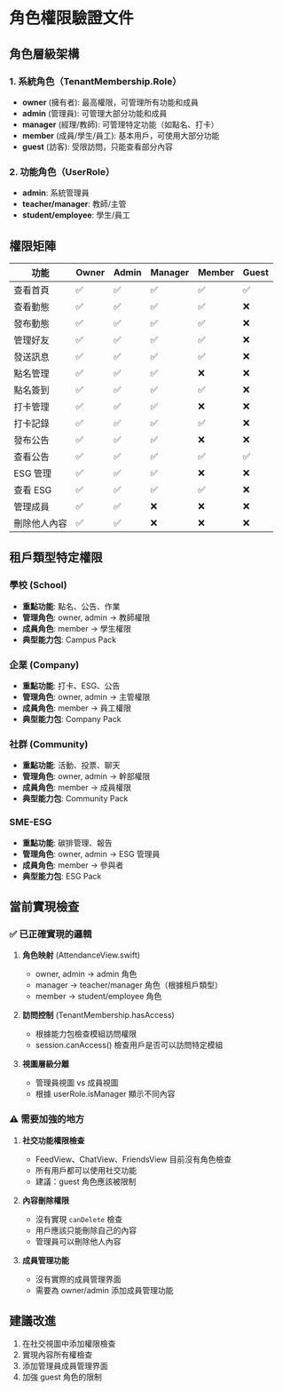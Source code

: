 # 角色權限驗證文件

## 角色層級架構

### 1. 系統角色（TenantMembership.Role）
- **owner** (擁有者): 最高權限，可管理所有功能和成員
- **admin** (管理員): 可管理大部分功能和成員
- **manager** (經理/教師): 可管理特定功能（如點名、打卡）
- **member** (成員/學生/員工): 基本用戶，可使用大部分功能
- **guest** (訪客): 受限訪問，只能查看部分內容

### 2. 功能角色（UserRole）
- **admin**: 系統管理員
- **teacher/manager**: 教師/主管
- **student/employee**: 學生/員工

## 權限矩陣

| 功能 | Owner | Admin | Manager | Member | Guest |
|------|-------|-------|---------|--------|-------|
| 查看首頁 | ✅ | ✅ | ✅ | ✅ | ✅ |
| 查看動態 | ✅ | ✅ | ✅ | ✅ | ❌ |
| 發布動態 | ✅ | ✅ | ✅ | ✅ | ❌ |
| 管理好友 | ✅ | ✅ | ✅ | ✅ | ❌ |
| 發送訊息 | ✅ | ✅ | ✅ | ✅ | ❌ |
| 點名管理 | ✅ | ✅ | ✅ | ❌ | ❌ |
| 點名簽到 | ✅ | ✅ | ✅ | ✅ | ❌ |
| 打卡管理 | ✅ | ✅ | ✅ | ❌ | ❌ |
| 打卡記錄 | ✅ | ✅ | ✅ | ✅ | ❌ |
| 發布公告 | ✅ | ✅ | ✅ | ❌ | ❌ |
| 查看公告 | ✅ | ✅ | ✅ | ✅ | ✅ |
| ESG 管理 | ✅ | ✅ | ✅ | ❌ | ❌ |
| 查看 ESG | ✅ | ✅ | ✅ | ✅ | ❌ |
| 管理成員 | ✅ | ✅ | ❌ | ❌ | ❌ |
| 刪除他人內容 | ✅ | ✅ | ❌ | ❌ | ❌ |

## 租戶類型特定權限

### 學校 (School)
- **重點功能**: 點名、公告、作業
- **管理角色**: owner, admin → 教師權限
- **成員角色**: member → 學生權限
- **典型能力包**: Campus Pack

### 企業 (Company)  
- **重點功能**: 打卡、ESG、公告
- **管理角色**: owner, admin → 主管權限
- **成員角色**: member → 員工權限
- **典型能力包**: Company Pack

### 社群 (Community)
- **重點功能**: 活動、投票、聊天
- **管理角色**: owner, admin → 幹部權限
- **成員角色**: member → 成員權限
- **典型能力包**: Community Pack

### SME-ESG
- **重點功能**: 碳排管理、報告
- **管理角色**: owner, admin → ESG 管理員
- **成員角色**: member → 參與者
- **典型能力包**: ESG Pack

## 當前實現檢查

### ✅ 已正確實現的邏輯

1. **角色映射** (AttendanceView.swift)
   - owner, admin → admin 角色
   - manager → teacher/manager 角色（根據租戶類型）
   - member → student/employee 角色
   
2. **訪問控制** (TenantMembership.hasAccess)
   - 根據能力包檢查模組訪問權限
   - session.canAccess() 檢查用戶是否可以訪問特定模組

3. **視圖層級分離**
   - 管理員視圖 vs 成員視圖
   - 根據 userRole.isManager 顯示不同內容

### ⚠️ 需要加強的地方

1. **社交功能權限檢查**
   - FeedView、ChatView、FriendsView 目前沒有角色檢查
   - 所有用戶都可以使用社交功能
   - 建議：guest 角色應該被限制

2. **內容刪除權限**
   - 沒有實現 `canDelete` 檢查
   - 用戶應該只能刪除自己的內容
   - 管理員可以刪除他人內容

3. **成員管理功能**
   - 沒有實際的成員管理界面
   - 需要為 owner/admin 添加成員管理功能

## 建議改進

1. 在社交視圖中添加權限檢查
2. 實現內容所有權檢查
3. 添加管理員成員管理界面
4. 加強 guest 角色的限制

